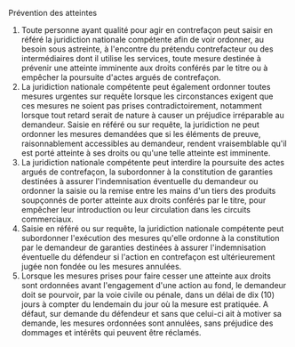 Prévention des atteintes
1) Toute personne ayant qualité pour agir en contrefaçon peut saisir en référé la juridiction
nationale compétente afin de voir ordonner, au besoin sous astreinte, à l'encontre du
prétendu contrefacteur ou des intermédiaires dont il utilise les services, toute mesure
destinée à prévenir une atteinte imminente aux droits conférés par le titre ou à
empêcher la poursuite d'actes argués de contrefaçon.
2) La juridiction nationale compétente peut également ordonner toutes mesures urgentes
sur requête lorsque les circonstances exigent que ces mesures ne soient pas prises
contradictoirement, notamment lorsque tout retard serait de nature à causer un
préjudice irréparable au demandeur. Saisie en référé ou sur requête, la juridiction ne
peut ordonner les mesures demandées que si les éléments de preuve, raisonnablement
accessibles au demandeur, rendent vraisemblable qu'il est porté atteinte à ses droits ou
qu'une telle atteinte est imminente.
3) La juridiction nationale compétente peut interdire la poursuite des actes argués de
contrefaçon, la subordonner à la constitution de garanties destinées à assurer
l'indemnisation éventuelle du demandeur ou ordonner la saisie ou la remise entre les
mains d'un tiers des produits soupçonnés de porter atteinte aux droits conférés par le
titre, pour empêcher leur introduction ou leur circulation dans les circuits commerciaux.
4) Saisie en référé ou sur requête, la juridiction nationale compétente peut subordonner
l'exécution des mesures qu'elle ordonne à la constitution par le demandeur de garanties
destinées à assurer l'indemnisation éventuelle du défendeur si l'action en contrefaçon
est ultérieurement jugée non fondée ou les mesures annulées.
5) Lorsque les mesures prises pour faire cesser une atteinte aux droits sont ordonnées
avant l'engagement d'une action au fond, le demandeur doit se pourvoir, par la voie
civile ou pénale, dans un délai de dix (10) jours à compter du lendemain du jour où la
mesure est pratiquée. A défaut, sur demande du défendeur et sans que celui-ci ait à
motiver sa demande, les mesures ordonnées sont annulées, sans préjudice des
dommages et intérêts qui peuvent être réclamés.